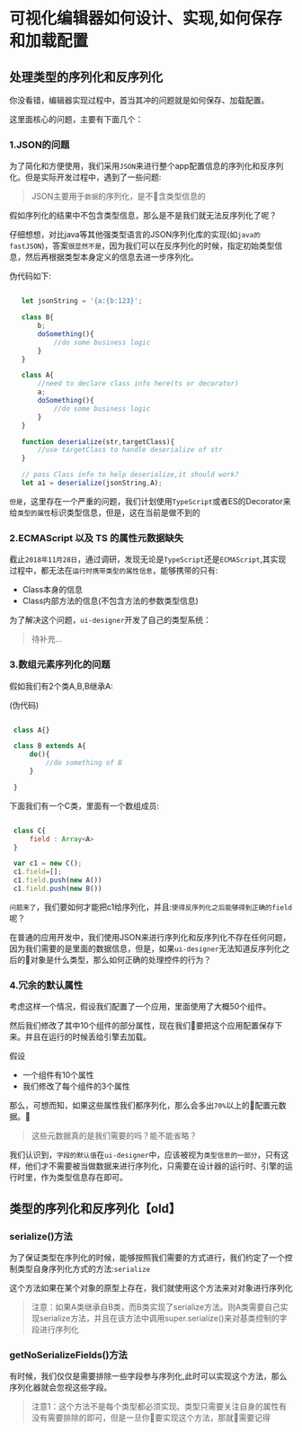 # 可视化编辑器如何设计、实现,如何保存和加载配置


## 处理类型的序列化和反序列化

你没看错，编辑器实现过程中，首当其冲的问题就是如何保存、加载配置。

这里面核心的问题，主要有下面几个：

### **1.JSON的问题**

为了简化和方便使用，我们采用`JSON`来进行整个app配置信息的序列化和反序列化。但是实际开发过程中，遇到了一些问题:

 > JSON主要用于`数据`的序列化，是不含类型信息的

 假如序列化的结果中不包含类型信息，那么是不是我们就无法反序列化了呢？
 
 仔细想想，对比java等其他强类型语言的JSON序列化库的实现(如`java的fastJSON`)，答案`很显然不是`，因为我们可以在反序列化的时候，指定初始类型信息，然后再根据类型本身定义的信息去进一步序列化。

 伪代码如下:

 ```javascript

    let jsonString = '{a:{b:123}';

    class B{
        b;
        doSomething(){
            //do some business logic
        }
    }

    class A{
        //need to declare class info here(ts or decorator)
        a;
        doSomething(){
            //do some business logic
        }
    }

    function deserialize(str,targetClass){
        //use targetClass to handle deserialize of str
    }

    // pass Class info to help deserialize,it should work?
    let a1 = deserialize(jsonString,A);


 ```

 `但是`，这里存在一个严重的问题，我们计划使用`TypeScript`或者ES的Decorator来给`类型的属性`标识类型信息，但是，这在当前是做不到的


### **2.ECMAScript 以及 TS 的属性元数据缺失**

截止`2018年11月28日`，通过调研，发现无论是`TypeScript`还是`ECMAScript`,其实现过程中，都无法在`运行时携带类型的属性信息`，能够携带的只有:

- Class本身的信息
- Class内部方法的信息(不包含方法的参数类型信息)

为了解决这个问题，`ui-designer`开发了自己的类型系统：


> 待补充...

### **3.数组元素序列化的问题**

假如我们有2个类A,B,B继承A:

(伪代码)

``` javascript

 class A{}

 class B extends A{
     do(){
         //do something of B
     }

 }

```

下面我们有一个C类，里面有一个数组成员:

```javascript

 class C{
     field : Array<A>
 }

 var c1 = new C();
 c1.field=[];
 c1.field.push(new A())
 c1.field.push(new B())
```

`问题来了`，我们要如何才能把c1给序列化，并且:`使得反序列化之后能够得到正确的field`呢？

在普通的应用开发中，我们使用JSON来进行序列化和反序列化不存在任何问题，因为我们需要的是里面的数据信息，但是，如果`ui-designer`无法知道反序列化之后的对象是什么类型，那么如何正确的处理控件的行为？

### **4.冗余的默认属性**

考虑这样一个情况，假设我们配置了一个应用，里面使用了大概50个组件。

然后我们修改了其中10个组件的部分属性，现在我们要把这个应用配置保存下来。并且在运行的时候丢给引擎去加载。

假设

- 一个组件有10个属性
- 我们修改了每个组件的3个属性

那么，可想而知，如果这些属性我们都序列化，那么会多出`70%`以上的配置元数据。

> 这些元数据真的是我们需要的吗？能不能省略？

我们认识到，`字段的默认值`在`ui-designer`中，应该被视为`类型信息的一部分`，只有这样，他们才不需要被当做数据来进行序列化，只需要在设计器的运行时、引擎的运行时里，作为类型信息存在即可。



## 类型的序列化和反序列化【old】

### **serialize()方法**

为了保证类型在序列化的时候，能够按照我们需要的方式进行，我们约定了一个控制类型自身序列化方式的方法:`serialize`

这个方法如果在某个对象的原型上存在，我们就使用这个方法来对对象进行序列化

> 注意：如果A类继承自B类，而B类实现了serialize方法。则A类需要自己实现serialize方法，并且在该方法中调用super.serialize()来对基类控制的字段进行序列化

### **getNoSerializeFields()方法**

有时候，我们仅仅是需要排除一些字段参与序列化,此时可以实现这个方法，那么序列化器就会忽视这些字段。

> 注意1：这个方法不是每个类型都必须实现。类型只需要关注自身的属性有没有需要排除的即可，但是一旦你要实现这个方法，那就需要记得